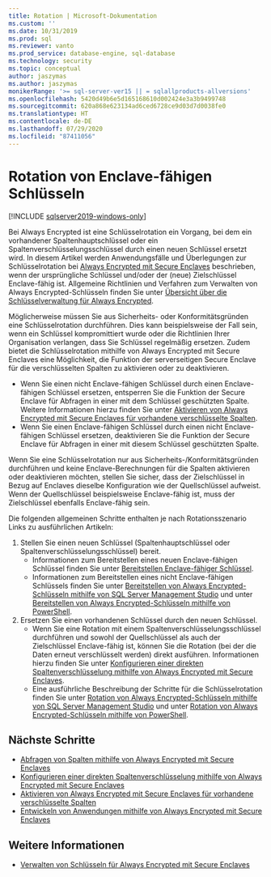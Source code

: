 ```yaml
---
title: Rotation | Microsoft-Dokumentation
ms.custom: ''
ms.date: 10/31/2019
ms.prod: sql
ms.reviewer: vanto
ms.prod_service: database-engine, sql-database
ms.technology: security
ms.topic: conceptual
author: jaszymas
ms.author: jaszymas
monikerRange: '>= sql-server-ver15 || = sqlallproducts-allversions'
ms.openlocfilehash: 5420d49b6e5d165168610d002424e3a3b9499748
ms.sourcegitcommit: 620a868e623134ad6ced6728ce9d03d7d0038fe0
ms.translationtype: HT
ms.contentlocale: de-DE
ms.lasthandoff: 07/29/2020
ms.locfileid: "87411056"
---
```

# <a name="rotate-enclave-enabled-keys"></a>Rotation von Enclave-fähigen Schlüsseln
[!INCLUDE [sqlserver2019-windows-only](../../../includes/applies-to-version/sqlserver2019-windows-only.md)]

Bei Always Encrypted ist eine Schlüsselrotation ein Vorgang, bei dem ein vorhandener Spaltenhauptschlüssel oder ein Spaltenverschlüsselungsschlüssel durch einen neuen Schlüssel ersetzt wird. In diesem Artikel werden Anwendungsfälle und Überlegungen zur Schlüsselrotation bei [Always Encrypted mit Secure Enclaves](always-encrypted-enclaves.md) beschrieben, wenn der ursprüngliche Schlüssel und/oder der (neue) Zielschlüssel Enclave-fähig ist. Allgemeine Richtlinien und Verfahren zum Verwalten von Always Encrypted-Schlüsseln finden Sie unter [Übersicht über die Schlüsselverwaltung für Always Encrypted](overview-of-key-management-for-always-encrypted.md). 

Möglicherweise müssen Sie aus Sicherheits- oder Konformitätsgründen eine Schlüsselrotation durchführen. Dies kann beispielsweise der Fall sein, wenn ein Schlüssel kompromittiert wurde oder die Richtlinien Ihrer Organisation verlangen, dass Sie Schlüssel regelmäßig ersetzen. Zudem bietet die Schlüsselrotation mithilfe von Always Encrypted mit Secure Enclaves eine Möglichkeit, die Funktion der serverseitigen Secure Enclave für die verschlüsselten Spalten zu aktivieren oder zu deaktivieren.
- Wenn Sie einen nicht Enclave-fähigen Schlüssel durch einen Enclave-fähigen Schlüssel ersetzen, entsperren Sie die Funktion der Secure Enclave für Abfragen in einer mit dem Schlüssel geschützten Spalte. Weitere Informationen hierzu finden Sie unter [Aktivieren von Always Encrypted mit Secure Enclaves für vorhandene verschlüsselte Spalten](always-encrypted-enclaves-enable-for-encrypted-columns.md).
 - Wenn Sie einen Enclave-fähigen Schlüssel durch einen nicht Enclave-fähigen Schlüssel ersetzen, deaktivieren Sie die Funktion der Secure Enclave für Abfragen in einer mit diesem Schlüssel geschützten Spalte.

Wenn Sie eine Schlüsselrotation nur aus Sicherheits-/Konformitätsgründen durchführen und keine Enclave-Berechnungen für die Spalten aktivieren oder deaktivieren möchten, stellen Sie sicher, dass der Zielschlüssel in Bezug auf Enclaves dieselbe Konfiguration wie der Quellschlüssel aufweist. Wenn der Quellschlüssel beispielsweise Enclave-fähig ist, muss der Zielschlüssel ebenfalls Enclave-fähig sein.

Die folgenden allgemeinen Schritte enthalten je nach Rotationsszenario Links zu ausführlichen Artikeln:

1. Stellen Sie einen neuen Schlüssel (Spaltenhauptschlüssel oder Spaltenverschlüsselungsschlüssel) bereit.
    - Informationen zum Bereitstellen eines neuen Enclave-fähigen Schlüssel finden Sie unter [Bereitstellen Enclave-fähiger Schlüssel](always-encrypted-enclaves-provision-keys.md).
    - Informationen zum Bereitstellen eines nicht Enclave-fähigen Schlüssels finden Sie unter [Bereitstellen von Always Encrypted-Schlüsseln mithilfe von SQL Server Management Studio](configure-always-encrypted-keys-using-ssms.md) und unter [Bereitstellen von Always Encrypted-Schlüsseln mithilfe von PowerShell](configure-always-encrypted-keys-using-powershell.md).
2. Ersetzen Sie einen vorhandenen Schlüssel durch den neuen Schlüssel.
    - Wenn Sie eine Rotation mit einem Spaltenverschlüsselungsschlüssel durchführen und sowohl der Quellschlüssel als auch der Zielschlüssel Enclave-fähig ist, können Sie die Rotation (bei der die Daten erneut verschlüsselt werden) direkt ausführen. Informationen hierzu finden Sie unter [Konfigurieren einer direkten Spaltenverschlüsselung mithilfe von Always Encrypted mit Secure Enclaves](always-encrypted-enclaves-configure-encryption.md).
    - Eine ausführliche Beschreibung der Schritte für die Schlüsselrotation finden Sie unter [Rotation von Always Encrypted-Schlüsseln mithilfe von SQL Server Management Studio](rotate-always-encrypted-keys-using-ssms.md) und unter [Rotation von Always Encrypted-Schlüsseln mithilfe von PowerShell](rotate-always-encrypted-keys-using-powershell.md).

    
## <a name="next-steps"></a>Nächste Schritte
- [Abfragen von Spalten mithilfe von Always Encrypted mit Secure Enclaves](always-encrypted-enclaves-query-columns.md)
- [Konfigurieren einer direkten Spaltenverschlüsselung mithilfe von Always Encrypted mit Secure Enclaves](always-encrypted-enclaves-configure-encryption.md)
- [Aktivieren von Always Encrypted mit Secure Enclaves für vorhandene verschlüsselte Spalten](always-encrypted-enclaves-enable-for-encrypted-columns.md)
- [Entwickeln von Anwendungen mithilfe von Always Encrypted mit Secure Enclaves](always-encrypted-enclaves-client-development.md)  

## <a name="see-also"></a>Weitere Informationen  
- [Verwalten von Schlüsseln für Always Encrypted mit Secure Enclaves](always-encrypted-enclaves-manage-keys.md)

